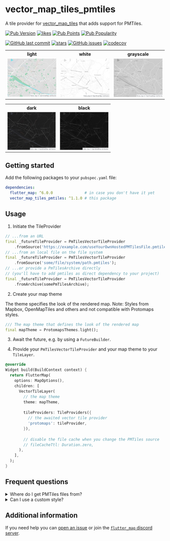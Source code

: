 # vector_map_tiles_pmtiles

A tile provider
for [vector_map_tiles](https://pub.dev/packages/vector_map_tiles) that adds
support
for PMTiles.

[![Pub Version](https://img.shields.io/pub/v/vector_map_tiles_pmtiles)](https://pub.dev/packages/vector_map_tiles_pmtiles)
[![likes](https://img.shields.io/pub/likes/vector_map_tiles_pmtiles?logo=flutter)](https://pub.dev/packages/vector_map_tiles_pmtiles)
[![Pub Points](https://img.shields.io/pub/points/vector_map_tiles_pmtiles)](https://pub.dev/packages/vector_map_tiles_pmtiles/score)
[![Pub Popularity](https://img.shields.io/pub/popularity/vector_map_tiles_pmtiles)](https://pub.dev/packages/vector_map_tiles_pmtiles)

[![GitHub last commit](https://img.shields.io/github/last-commit/josxha/flutter_map_plugins)](https://github.com/josxha/flutter_map_plugins)
[![stars](https://badgen.net/github/stars/josxha/flutter_map_plugins?label=stars&color=green&icon=github)](https://github.com/josxha/flutter_map_plugins/stargazers)
[![GitHub issues](https://img.shields.io/github/issues/josxha/flutter_map_plugins)](https://github.com/josxha/flutter_map_plugins/issues)
[![codecov](https://codecov.io/gh/josxha/flutter_map_plugins/graph/badge.svg?token=5045489G7X)](https://codecov.io/gh/josxha/flutter_map_plugins)

<table>
<tr>
<th>light</th>
<th>white</th>
<th>grayscale</th>
</tr>
<tr>
<td style="width: 33%"><img src="images/screenshot-light.jpg" alt="Example screenshot"></td>
<td style="width: 33%"><img src="images/screenshot-white.jpg" alt="Example screenshot"></td>
<td style="width: 33%"><img src="images/screenshot-grayscale.jpg" alt="Example screenshot"></td>
</tr>
</table>

<table style="width: 66%">
<tr>
<th>dark</th>
<th>black</th>
</tr>
<tr>
<td style="width: 33%"><img src="images/screenshot-dark.jpg" alt="Example screenshot"></td>
<td style="width: 33%"><img src="images/screenshot-black.jpg" alt="Example screenshot"></td>
</tr>
</table>

## Getting started

Add the following packages to your `pubspec.yaml` file:

```yaml
dependencies:
  flutter_map: ^6.0.0              # in case you don't have it yet 
  vector_map_tiles_pmtiles: ^1.1.0 # this package
```

## Usage

1. Initiate the TileProvider

```dart
// ...from an URL
final _futureTileProvider = PmTilesVectorTileProvider
    .fromSource('https://example.com/useYourOwnHostedPMTilesFile.pmtiles');
// ...from an local file on the file system
final _futureTileProvider = PmTilesVectorTileProvider
    .fromSource('some/file/system/path.pmtiles');
// ...or provide a PmTilesArchive directly 
// (you'll have to add pmtiles as direct dependency to your project)
final _futureTileProvider = PmTilesVectorTileProvider
    .fromArchive(somePmTilesArchive);
```

2. Create your map theme

The theme specifies the look of the rendered map.
Note: Styles from Mapbox, OpenMapTiles and others and not compatible
with Protomaps styles.

```dart
/// The map theme that defines the look of the rendered map
final mapTheme = ProtomapsThemes.light();
```

3. Await the future, e.g. by using a `FutureBuilder`.

4. Provide your `PmTilesVectorTileProvider` and your map theme to
   your `TileLayer`.

```dart
@override
Widget build(BuildContext context) {
  return FlutterMap(
    options: MapOptions(),
    children: [
      VectorTileLayer(
        // the map theme
        theme: mapTheme,

        tileProviders: TileProviders({
          // the awaited vector tile provider
          'protomaps': tileProvider,
        }),

        // disable the file cache when you change the PMTiles source
        // fileCacheTtl: Duration.zero,
      ),
    ],
  );
}
```

## Frequent questions

<details>

<summary>Where do I get PMTiles files from?</summary>

Visit
the [Getting Started](https://docs.protomaps.com/guide/getting-started) guide on
protomaps.com.

</details>

<details>

<summary>Can I use a custom style?</summary>

Yes that's possible. Start with one of the basemap themes and make the changes
you want. Then use `ThemeReader().read(style)` to use your theme.

Maputnik has currently no built-in support for
PMTiles ([open issue here](https://github.com/maplibre/maputnik/issues/807)).
But you can use the
fork [maputnik-with-pmtiles](https://github.com/a-nyx/maputnik-with-pmtiles) in
the meantime.

</details>

## Additional information

If you need help you
can [open an issue](https://github.com/josxha/flutter_map_plugins/issues/new/choose)
or join
the [`flutter_map` discord server](https://discord.gg/BwpEsjqMAH).